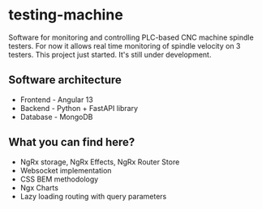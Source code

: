 # testing-machine

Software for monitoring and controlling PLC-based CNC machine spindle testers. 
For now it allows real time monitoring of spindle velocity on 3 testers.
This project just started. It's still under development.

## Software architecture
- Frontend - Angular 13
- Backend - Python + FastAPI library
- Database - MongoDB


## What you can find here?
- NgRx storage, NgRx Effects, NgRx Router Store
- Websocket implementation
- CSS BEM methodology
- Ngx Charts
- Lazy loading routing with query parameters
